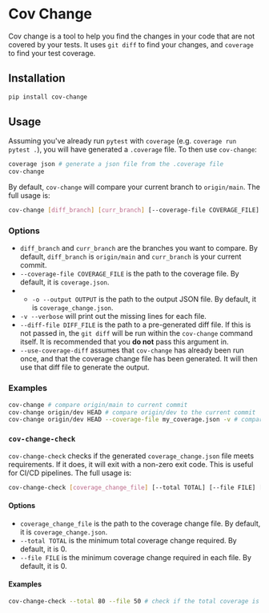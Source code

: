 # Cov Change
Cov change is a tool to help you find the changes in your code that are not covered by your tests. It uses `git diff` to find your changes, and `coverage` to find your test coverage.

## Installation
```bash
pip install cov-change
```

## Usage
Assuming you've already run `pytest` with `coverage` (e.g. `coverage run pytest .`), you will have generated a `.coverage` file. To then use `cov-change`:

```bash
coverage json # generate a json file from the .coverage file
cov-change
```
By default, `cov-change` will compare your current branch to `origin/main`. The full usage is:

```bash
cov-change [diff_branch] [curr_branch] [--coverage-file COVERAGE_FILE]  [-o --output OUTPUT] [-v --verbose] [--diff-file DIFF_FILE] [--use-coverage-diff] [-h --help]
```

### Options
- `diff_branch` and `curr_branch` are the branches you want to compare. By default, `diff_branch` is `origin/main` and `curr_branch` is your current commit.
- `--coverage-file COVERAGE_FILE` is the path to the coverage file. By default, it is `coverage.json`.
- - `-o --output OUTPUT` is the path to the output JSON file. By default, it is `coverage_change.json`.
- `-v --verbose` will print out the missing lines for each file.
- `--diff-file DIFF_FILE` is the path to a pre-generated diff file. If this is not passed in, the `git diff` will be run within the `cov-change` command itself. It is recommended that you **do not** pass this argument in.
- `--use-coverage-diff` assumes that `cov-change` has already been run once, and that the coverage change file has been generated. It will then use that diff file to generate the output.

### Examples
```bash
cov-change # compare origin/main to current commit
cov-change origin/dev HEAD # compare origin/dev to the current commit
cov-change origin/dev HEAD --coverage-file my_coverage.json -v # compare origin/dev to the current commit, using my_coverage.json as the coverage file and printing out the missing lines
```

### `cov-change-check`
`cov-change-check` checks if the generated `coverage_change.json` file meets requirements. If it does, it will exit with a non-zero exit code. This is useful for CI/CD pipelines. The full usage is:
```bash
cov-change-check [coverage_change_file] [--total TOTAL] [--file FILE] [-h --help]
```

#### Options
- `coverage_change_file` is the path to the coverage change file. By default, it is `coverage_change.json`.
- `--total TOTAL` is the minimum total coverage change required. By default, it is 0.
- `--file FILE` is the minimum coverage change required in each file. By default, it is 0.

#### Examples
```bash
cov-change-check --total 80 --file 50 # check if the total coverage is at least 80%, and if each file has at least 50% coverage
```

